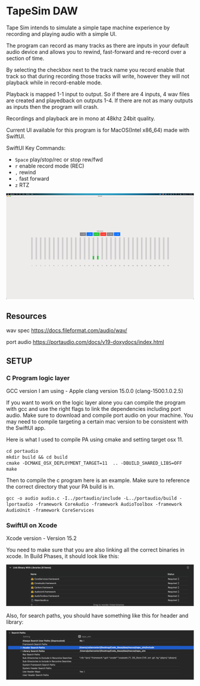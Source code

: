 # TapeSim DAW
Tape Sim intends to simulate a simple tape machine experience by recording and playing audio with a simple UI.

The program can record as many tracks as there are inputs in your default audio device and allows you to rewind, fast-forward and re-record over a section of time.

By selecting the checkbox next to the track name you record enable that track so that during recording those tracks will write, however they will not playback while in record-enable mode.

Playback is mapped 1-1 input to output. So if there are 4 inputs, 4 wav files are created and playedback on outputs 1-4. If there are not as many outputs as inputs then the program will crash.

Recordings and playback are in mono at 48khz 24bit quality.

Current UI available for this program is for MacOS(Intel x86_64) made with SwiftUI.

SwiftUI Key Commands:
- `Space` play/stop/rec or stop rew/fwd
- `r` enable record mode (REC)
- `,` rewind
- `.` fast forward
- `z` RTZ


![Image of current UI in MacOS](./macosscreenshot.png)

## Resources

wav spec https://docs.fileformat.com/audio/wav/

port audio https://portaudio.com/docs/v19-doxydocs/index.html

## SETUP

### C Program logic layer
GCC version I am using - Apple clang version 15.0.0 (clang-1500.1.0.2.5)

If you want to work on the logic layer alone you can compile the program with gcc and use the right flags to link the dependencies including port audio. Make sure to download and compile port audio on your machine. You may need to compile targeting a certain mac version to be consistent with the SwiftUI app.

Here is what I used to compile PA using cmake and setting target osx 11. 

```
cd portaudio        
mkdir build && cd build
cmake -DCMAKE_OSX_DEPLOYMENT_TARGET=11  .. -DBUILD_SHARED_LIBS=OFF
make
```

Then to compile the c program here is an example. Make sure to reference the correct directory that your PA build is in.
```
gcc -o audio audio.c -I../portaudio/include -L../portaudio/build -lportaudio -framework CoreAudio -framework AudioToolbox -framework AudioUnit -framework CoreServices
```
### SwiftUI on Xcode
Xcode version - Version 15.2

You need to make sure that you are also linking all the correct binaries in xcode. In Build Phases, it should look like this:

![Image of current UI in MacOS](./xcodelinkbinaries.png)


Also, for search paths, you should have something like this for header and library:


![Image of current UI in MacOS](./xcodesearchpaths.png)